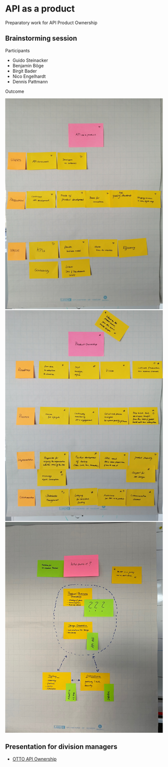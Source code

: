 # API as a product

Preparatory work for API Product Ownership

## Brainstorming session

Participants

* Guido Steinacker
* Benjamin Böge
* Birgit Bader
* Nico Engelhardt
* Dennis Pattmann

Outcome

![API as a product](/assets/api-as-a-product.jpg)
![Product Ownership](/assets/product-ownership.jpg)
![Product Ownership Setup](/assets/po-setting.png)

## Presentation for division managers

* [OTTO API Ownership](../assets/api-ownership-final.pdf)